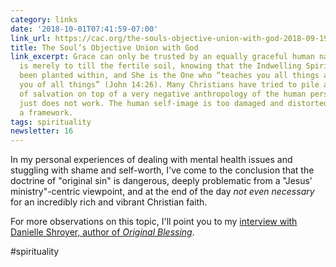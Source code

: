 ```yaml
---
category: links
date: '2018-10-01T07:41:59-07:00'
link_url: https://cac.org/the-souls-objective-union-with-god-2018-09-19/
title: The Soul’s Objective Union with God
link_excerpt: Grace can only be trusted by an equally graceful human nature. Our work
  is merely to till the fertile soil, knowing that the Indwelling Spirit has already
  been planted within, and She is the One who “teaches you all things and reminds
  you of all things” (John 14:26). Many Christians have tried to pile a positive theology
  of salvation on top of a very negative anthropology of the human person, and it
  just does not work. The human self-image is too damaged and distorted within such
  a framework.
tags: spirituality
newsletter: 16
---
```


In my personal experiences of dealing with mental health issues and stuggling with shame and self-worth, I've come to the conclusion that the doctrine of "original sin" is dangerous, deeply problematic from a "Jesus' ministry"-centric viewpoint, and at the end of the day *not even necessary* for an incredibly rich and vibrant Christian faith.

For more observations on this topic, I'll point you to my [interview with Danielle Shroyer, author of *Original Blessing*](https://trellismagazine.com/vol/1/issue/1/fount-of-every-blessing-interview-danielle-shroyer).

#spirituality
